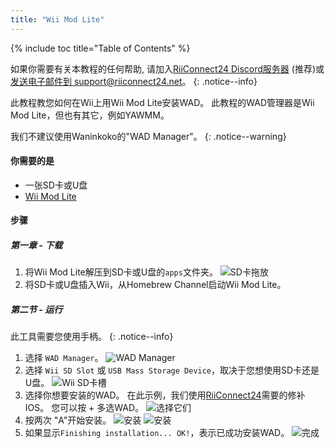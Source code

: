 ```yaml
---
title: "Wii Mod Lite"
---
```


{% include toc title="Table of Contents" %}

如果你需要有关本教程的任何帮助, 请加入[RiiConnect24 Discord服务器](https://discord.gg/rc24) (推荐)或 [发送电子邮件到 support@riiconnect24.net](mailto:support@riiconnect24.net)。
{: .notice--info}

此教程教您如何在Wii上用Wii Mod Lite安装WAD。 此教程的WAD管理器是Wii Mod Lite，但也有其它，例如YAWMM。

我们不建议使用Waninkoko的"WAD Manager"。
{: .notice--warning}

#### 你需要的是
* 一张SD卡或U盘
* [Wii Mod Lite](https://github.com/RiiConnect24/Wii-Mod-Lite/releases)

#### 步骤

##### 第一章 - 下载

1. 将Wii Mod Lite解压到SD卡或U盘的`apps`文件夹。 ![SD卡拖放](/images/WiiModLite/1.gif)
2. 将SD卡或U盘插入Wii，从Homebrew Channel启动Wii Mod Lite。

##### 第二节 - 运行

此工具需要您使用手柄。
{: .notice--info}

1. 选择 `WAD Manager`。 ![WAD Manager](/images/WiiModLite/2.png)
2. 选择 `Wii SD Slot` 或 `USB Mass Storage Device`，取决于您想使用SD卡还是U盘。 ![Wii SD卡槽](/images/WiiModLite/3.png)
3. 选择你想要安装的WAD。 在此示例，我们使用[RiiConnect24](riiconnect24)需要的修补IOS。 您可以按 + 多选WAD。 ![选择它们](/images/WiiModLite/4.gif)
4. 按两次 "A"开始安装。 ![安装](/images/WiiModLite/5.png) ![安装](/images/WiiModLite/6.png)
5. 如果显示`Finishing installation... OK!`，表示已成功安装WAD。 ![完成](/images/WiiModLite/7.png) 
